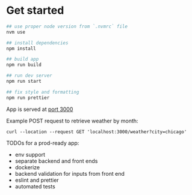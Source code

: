 # Get started
```bash
## use proper node version from `.nvmrc` file
nvm use

## install dependencies
npm install

## build app
npm run build

## run dev server
npm run start

## fix style and formatting
npm run prettier
```

App is served at [port 3000](http://localhost:3000/)


Example POST request to retrieve weather by month:
```
curl --location --request GET 'localhost:3000/weather?city=chicago'
```

TODOs for a prod-ready app:
- env support 
- separate backend and front ends
- dockerize
- backend validation for inputs from front end
- eslint and prettier
- automated tests
